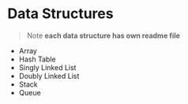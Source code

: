 # Data Structures

> Note **each data structure has own readme file**

- Array
- Hash Table
- Singly Linked List
- Doubly Linked List
- Stack
- Queue
